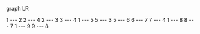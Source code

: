 graph LR

  1 --- 2
  2 --- 4
  2 --- 3
  3 --- 4
  1 --- 5
  5 --- 3
  5 --- 6
  6 --- 7
  7 --- 4
  1 --- 8
  8 --- 7
  1 --- 9
  9 --- 8
